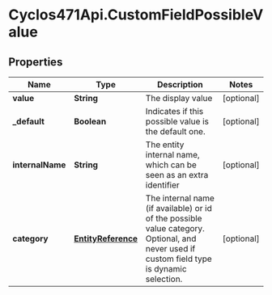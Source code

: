 # Cyclos471Api.CustomFieldPossibleValue

## Properties
Name | Type | Description | Notes
------------ | ------------- | ------------- | -------------
**value** | **String** | The display value | [optional] 
**_default** | **Boolean** | Indicates if this possible value is the default one. | [optional] 
**internalName** | **String** | The entity internal name, which can be seen as an extra identifier  | [optional] 
**category** | [**EntityReference**](EntityReference.md) | The internal name (if available) or id of the possible value category. Optional, and never used if custom field type is dynamic selection.  | [optional] 


